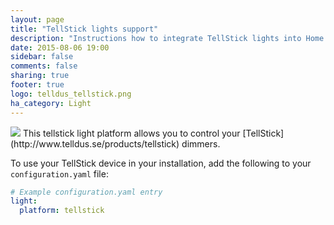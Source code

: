 ```yaml
---
layout: page
title: "TellStick lights support"
description: "Instructions how to integrate TellStick lights into Home Assistant."
date: 2015-08-06 19:00
sidebar: false
comments: false
sharing: true
footer: true
logo: telldus_tellstick.png
ha_category: Light
---
```


<img src='/images/supported_brands/telldus_tellstick.png' class='brand pull-right' />
This tellstick light platform allows you to control your [TellStick](http://www.telldus.se/products/tellstick) dimmers.

To use your TellStick device in your installation, add the following to your `configuration.yaml` file:

```yaml
# Example configuration.yaml entry
light:
  platform: tellstick
```

